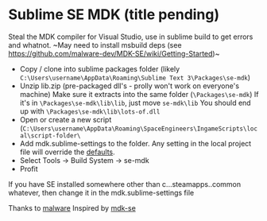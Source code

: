 # Sublime SE MDK (title pending)

Steal the MDK compiler for Visual Studio, use in sublime build to get errors and whatnot.
~May need to install msbuild deps (see https://github.com/malware-dev/MDK-SE/wiki/Getting-Started)~

- Copy / clone into sublime packages folder
  (likely `C:\Users\username\AppData\Roaming\Sublime Text 3\Packages\se-mdk`)
- Unzip lib.zip (pre-packaged dll's - prolly won't work on everyone's machine)
  Make sure it extracts into the same folder (`\Packages\se-mdk`)
  If it's in `\Packages\se-mdk\lib\lib`, just move `se-mdk\lib`
  You should end up with `\Packages\se-mdk\lib\lots-of.dll`
- Open or create a new script (`C:\Users\username\AppData\Roaming\SpaceEngineers\IngameScripts\local\script-folder\`
- Add mdk.sublime-settings to the folder. Any setting in the local project file will override the [defaults](mdk.sublime-settings).
- Select Tools -> Build System -> se-mdk
- Profit

If you have SE installed somewhere other than c...steamapps..common whatever, then change it in the mdk.sublime-settings file

Thanks to [malware](https://github.com/malware-dev)
Inspired by [mdk-se](https://github.com/malware-dev/MDK-SE)
